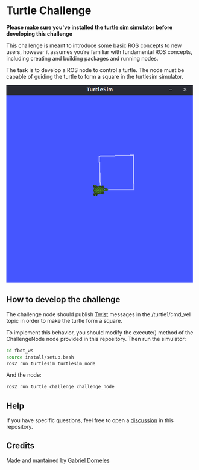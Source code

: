 # Turtle Challenge

**Please make sure you've installed the [turtle sim simulator](https://github.com/butia-bots/butia_learning/tree/main/0-installation#turtlesim) before developing this challenge**

This challenge is meant to introduce some basic ROS concepts to new users, however it assumes you’re familiar with fundamental ROS concepts, including creating and building packages and running nodes.

The task is to develop a ROS node to control a turtle. The node must be capable of guiding the turtle to form a square in the turtlesim simulator. 

![turtle](image.png)


## How to develop the challenge

The challenge node should publish [Twist](https://docs.ros.org/en/noetic/api/geometry_msgs/html/msg/Twist.html) messages in the /turtle1/cmd_vel topic in order to make the turtle form a square.

To implement this behavior, you should modify the execute() method of the ChallengeNode node provided in this repository. Then run the simulator:

```bash
cd fbot_ws
source install/setup.bash
ros2 run turtlesim turtlesim_node
```

And the node: 

```bash
ros2 run turtle_challenge challenge_node
```

## Help

If you have specific questions, feel free to open a [discussion](https://github.com/butia-bots/butia_learning/discussions) in this repository.

## Credits

Made and mantained by [Gabriel Dorneles](https://github.com/gadorneles) 